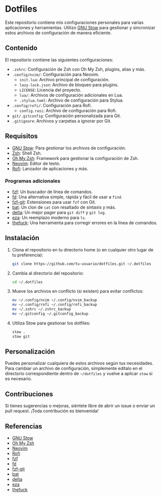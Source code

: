 # Dotfiles

Este repositorio contiene mis configuraciones personales para varias aplicaciones y herramientas. Utilizo [GNU Stow](https://www.gnu.org/software/stow/) para gestionar y sincronizar estos archivos de configuración de manera eficiente.

## Contenido

El repositorio contiene las siguientes configuraciones:

- `.zshrc`: Configuración de Zsh con Oh My Zsh, plugins, alias y más.
- `.config/nvim/`: Configuración para Neovim.
  - `init.lua`: Archivo principal de configuración.
  - `lazy-lock.json`: Archivo de bloqueo para plugins.
  - `LICENSE`: Licencia del proyecto.
  - `lua/`: Archivos de configuración adicionales en Lua.
  - `.stylua.toml`: Archivo de configuración para Stylua.
- `.config/rofi/`: Configuración para Rofi.
  - `config.rasi`: Archivo de configuración para Rofi.
- `git/.gitconfig`: Configuración personalizada para Git.
- `.gitignore`: Archivos y carpetas a ignorar por Git.

## Requisitos

- [GNU Stow](https://www.gnu.org/software/stow/): Para gestionar los archivos de configuración.
- [Zsh](https://www.zsh.org/): Shell Zsh.
- [Oh My Zsh](https://ohmyz.sh/): Framework para gestionar la configuración de Zsh.
- [Neovim](https://neovim.io/): Editor de texto.
- [Rofi](https://github.com/davatorium/rofi): Lanzador de aplicaciones y más.

### Programas adicionales

- [fzf](https://github.com/junegunn/fzf): Un buscador de línea de comandos.
- [fd](https://github.com/sharkdp/fd): Una alternativa simple, rápida y fácil de usar a `find`.
- [fzf-git](https://github.com/junegunn/fzf-git.sh): Extensiones para usar `fzf` con Git.
- [bat](https://github.com/sharkdp/bat): Un clon de `cat` con resaltado de sintaxis y más.
- [delta](https://github.com/dandavison/delta): Un mejor pager para `git diff` y `git log`.
- [eza](https://github.com/eza-community/eza): Un reemplazo moderno para `ls`.
- [thefuck](https://github.com/nvbn/thefuck): Una herramienta para corregir errores en la línea de comandos.

## Instalación

1. Clona el repositorio en tu directorio home (o en cualquier otro lugar de tu preferencia):

    ```bash
    git clone https://github.com/tu-usuario/dotfiles.git ~/.dotfiles
    ```

2. Cambia al directorio del repositorio:

    ```bash
    cd ~/.dotfiles
    ```

3. Mueve los archivos en conflicto (si existen) para evitar conflictos:

    ```bash
    mv ~/.config/nvim ~/.config/nvim_backup
    mv ~/.config/rofi ~/.config/rofi_backup
    mv ~/.zshrc ~/.zshrc_backup
    mv ~/.gitconfig ~/.gitconfig_backup
    ```

4. Utiliza Stow para gestionar los dotfiles:

    ```bash
    stow .
    stow git
    ```

## Personalización

Puedes personalizar cualquiera de estos archivos según tus necesidades. Para cambiar un archivo de configuración, simplemente edítalo en el directorio correspondiente dentro de `~/dotfiles` y vuelve a aplicar `stow` si es necesario.

## Contribuciones

Si tienes sugerencias o mejoras, siéntete libre de abrir un issue o enviar un pull request. ¡Toda contribución es bienvenida!

## Referencias

- [GNU Stow](https://www.gnu.org/software/stow/)
- [Oh My Zsh](https://ohmyz.sh/)
- [Neovim](https://neovim.io/)
- [Rofi](https://github.com/davatorium/rofi)
- [fzf](https://github.com/junegunn/fzf)
- [fd](https://github.com/sharkdp/fd)
- [fzf-git](https://github.com/junegunn/fzf-git.sh)
- [bat](https://github.com/sharkdp/bat)
- [delta](https://github.com/dandavison/delta)
- [eza](https://github.com/eza-community/eza)
- [thefuck](https://github.com/nvbn/thefuck)

